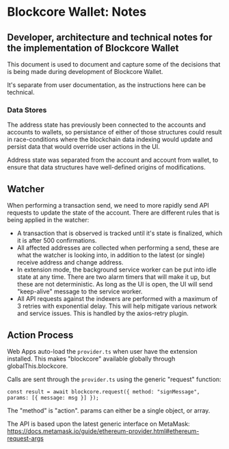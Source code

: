# Blockcore Wallet: Notes

## Developer, architecture and technical notes for the implementation of Blockcore Wallet

This document is used to document and capture some of the decisions that is being made during development of Blockcore Wallet.

It's separate from user documentation, as the instructions here can be technical.

### Data Stores

The address state has previously been connected to the accounts and accounts to wallets, so persistance of either of those structures
could result in race-conditions where the blockchain data indexing would update and persist data that would override user actions in the UI.

Address state was separated from the account and account from wallet, to ensure that data structures have well-defined origins of modifications.

## Watcher

When performing a transaction send, we need to more rapidly send API requests to update the state of the account. There are different rules
that is being applied in the watcher:

- A transaction that is observed is tracked until it's state is finalized, which it is after 500 confirmations.
- All affected addresses are collected when performing a send, these are what the watcher is looking into, in addition to the latest (or single)
  receive address and change address.
- In extension mode, the background service worker can be put into idle state at any time. There are two alarm timers that will make it up, but
  these are not deterministic. As long as the UI is open, the UI will send "keep-alive" message to the service worker.
- All API requests against the indexers are performed with a maximum of 3 retries with exponential delay. This will help mitigate various network
  and service issues. This is handled by the axios-retry plugin.

## Action Process

Web Apps auto-load the `provider.ts` when user have the extension installed. This makes "blockcore" available globally through globalThis.blockcore.

Calls are sent through the `provider.ts` using the generic "request" function:

`const result = await blockcore.request({ method: "signMessage", params: [{ message: msg }] });`

The "method" is "action". params can either be a single object, or array.

The API is based upon the latest generic interface on MetaMask: https://docs.metamask.io/guide/ethereum-provider.html#ethereum-request-args



